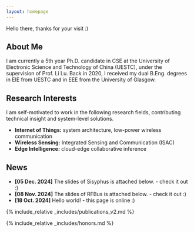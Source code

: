 ```yaml
---
layout: homepage
---
```

Hello there, thanks for your visit :)

## About Me

I am currently a 5th year Ph.D. candidate in CSE at the University of Electronic Science and Technology of China (UESTC), under the supervision of Prof. Li Lu. Back in 2020, I received my dual B.Eng. degrees in EIE from UESTC and in EEE from the University of Glasgow.

<!--I am currently a 5th year Ph.D. candidate in the Department of Computer Science and Engineering (CSE) at the University of Electronic Science and Technology of China (UESTC), under the supervision of Prof. Li Lu. Back in 2020, I received my dual B.Eng. degrees in Electronic and Information Engineering (EIE) from UESTC and in Electronic and Electrical Engineering (EEE) from the University of Glasgow (UofG).-->

## Research Interests

I am self-motivated to work in the following research fields, contributing technical insight and system-level solutions.
- **Internet of Things:** system architecture, low-power wireless communication
- **Wireless Sensing:** Integrated Sensing and Communication (ISAC)
- **Edge Intelligence:** cloud-edge collaborative inference

## News

- **[05 Dec. 2024]** The slides of Sisyphus is attached below. - check it out :)
- **[08 Nov. 2024]** The slides of RFBus is attached below. - check it out :)
- **[18 Oct. 2024]** Hello world! - this page is online :)

{% include_relative _includes/publications_v2.md %}

{% include_relative _includes/honors.md %}

<center>
<script type="text/javascript" id="clstr_globe" src="//clustrmaps.com/globe.js?cl=ffffff&w=200&t=n&d=FmQ5kiXswnP_YZuArH8qTTl_AO9bWgSjP0wmUzPx9ys"></script>
</center>
<!-- {% include_relative _includes/services.md %} -->

